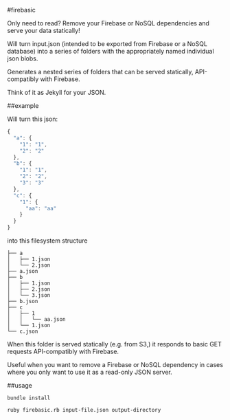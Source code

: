 #firebasic

Only need to read?  Remove your Firebase or NoSQL dependencies and serve your data statically!

Will turn input.json (intended to be exported from Firebase or a NoSQL database) into a series of folders with the appropriately named individual json blobs.

Generates a nested series of folders that can be served statically, API-compatibly with Firebase.

Think of it as Jekyll for your JSON.

##example

Will turn this json:

```javascript
{
  "a": {
    "1": "1",
    "2": "2"
  },
  "b": {
    "1": "1",
    "2": "2",
    "3": "3"
  },
  "c": {
    "1": {
      "aa": "aa"
    }
  }
}
```

into this filesystem structure
```
├── a
│   ├── 1.json
│   └── 2.json
├── a.json
├── b
│   ├── 1.json
│   ├── 2.json
│   └── 3.json
├── b.json
├── c
│   ├── 1
│   │   └── aa.json
│   └── 1.json
└── c.json
```

When this folder is served statically (e.g. from S3,) it responds to basic GET requests API-compatibly with Firebase.

Useful when you want to remove a Firebase or NoSQL dependency in cases where you only want to use it as a read-only JSON server.


##usage

`bundle install`

`ruby firebasic.rb input-file.json output-directory`
